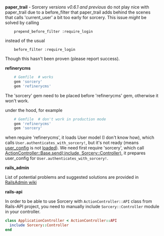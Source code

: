 **paper_trail** - Sorcery _versions v0.6.1 and previous_ do not play nice with paper_trail due to a before_filter that paper_trail adds behind the scenes that calls 'current_user' a bit too early for sorcery. This issue *might* be solved by calling
```
    prepend_before_filter :require_login
```

instead of the usual
```
    before_filter :require_login
```

Though this hasn't been proven (please report success).


**refinerycms**


```ruby
    # Gemfile  # works
    gem 'sorcery'
    gem 'refinerycms'
```


The 'sorcery' gem need to be placed before 'refinerycms' gem, otherwise it won't work.

under the hood, for example

```ruby
    # Gemfile  # don't work in production mode
    gem 'refinerycms'
    gem 'sorcery'
```

when require 'refinerycms', it loads User model (I don't know how), which calls `User.authenticates_with_sorcery!`,  but it's not ready (means [user_config](https://github.com/Sorcery/sorcery/blob/master/lib/sorcery/initializers/initializer.rb#L61) is not [loaded](https://github.com/Sorcery/sorcery/blob/master/lib/sorcery/controller.rb#L15)).  We need first require 'sorcery', which call [ ActionController::Base.send(:include, Sorcery::Controller)](https://github.com/Sorcery/sorcery/blob/master/lib/sorcery/engine.rb#L11),  it prepares user_config for `User.authenticates_with_sorcery!`.

**rails_admin**

List of potential problems and suggested solutions are provided in [RailsAdmin wiki](https://github.com/sferik/rails_admin/wiki/Sorcery)

**rails-api**

In order to be able to use Sorcery with `ActionController::API` class from Rails-API project, you need to manually include `Sorcery::Controller` module in your controller.

```ruby
class ApplicationController < ActionController::API
  include Sorcery::Controller
end
```